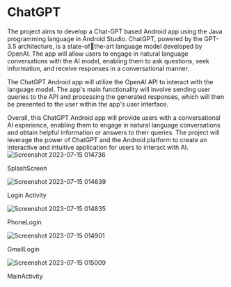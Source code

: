 # ChatGPT
The project aims to develop a Chat-GPT based Android app using the Java programming 
language in Android Studio. ChatGPT, powered by the GPT-3.5 architecture, is a state-ofthe-art language model developed by OpenAI. The app will allow users to engage in natural 
language conversations with the AI model, enabling them to ask questions, seek information, 
and receive responses in a conversational manner.

 The ChatGPT Android app will utilize the OpenAI API to interact with the language 
model. The app's main functionality will involve sending user queries to the API and 
processing the generated responses, which will then be presented to the user within the app's 
user interface.

 Overall, this ChatGPT Android app will provide users with a conversational AI 
experience, enabling them to engage in natural language conversations and obtain helpful 
information or answers to their queries. The project will leverage the power of ChatGPT and 
the Android platform to create an interactive and intuitive application for users to interact 
with AI.
![Screenshot 2023-07-15 014736](https://github.com/jai05yadav/ChatGPT/assets/91937465/c5b06bb0-61e4-4b55-bd2a-6a9db2c0d033)


SplashScreen


![Screenshot 2023-07-15 014639](https://github.com/jai05yadav/ChatGPT/assets/91937465/a280dcb6-52f1-4b9a-a965-47f4bfd59d83)

Login Activity

![Screenshot 2023-07-15 014835](https://github.com/jai05yadav/ChatGPT/assets/91937465/b6f43734-0e94-4f87-9954-dde8af1f62f4)

PhoneLogin

![Screenshot 2023-07-15 014901](https://github.com/jai05yadav/ChatGPT/assets/91937465/40251dfe-4712-453a-8481-47d48df0d015)

GmailLogin

![Screenshot 2023-07-15 015009](https://github.com/jai05yadav/ChatGPT/assets/91937465/3dddf7a3-f791-4f02-bada-215857c7f2e8)

MainActivity


